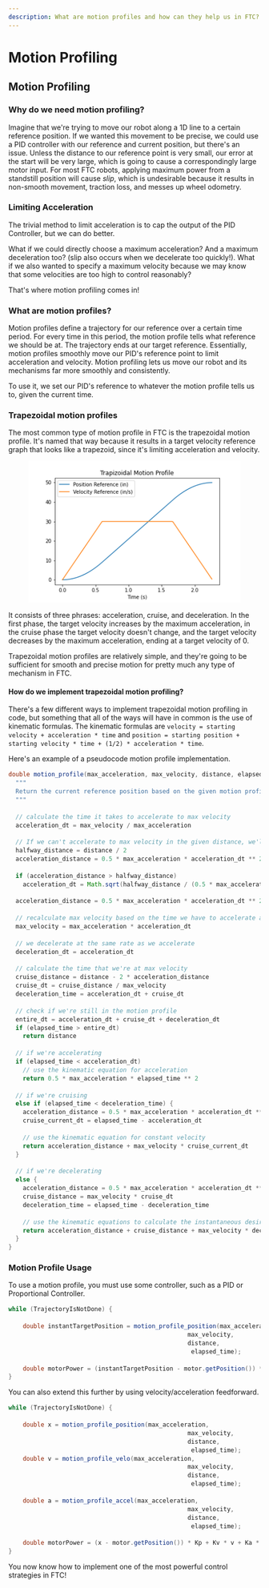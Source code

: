 ```yaml
---
description: What are motion profiles and how can they help us in FTC?
---
```


# Motion Profiling

## Motion Profiling

### Why do we need motion profiling?

Imagine that we're trying to move our robot along a 1D line to a certain reference position. If we wanted this movement to be precise, we could use a PID controller with our reference and current position, but there's an issue. Unless the distance to our reference point is very small, our error at the start will be very large, which is going to cause a correspondingly large motor input. For most FTC robots, applying maximum power from a standstill position will cause _slip_, which is undesirable because it results in non-smooth movement, traction loss, and messes up wheel odometry.

### Limiting Acceleration

The trivial method to limit acceleration is to cap the output of the PID Controller, but we can do better.

What if we could directly choose a maximum acceleration? And a maximum deceleration too? (slip also occurs when we decelerate too quickly!). What if we also wanted to specify a maximum velocity because we may know that some velocities are too high to control reasonably?

That's where motion profiling comes in!

### What are motion profiles?

Motion profiles define a trajectory for our reference over a certain time period. For every time in this period, the motion profile tells what reference we should be at. The trajectory ends at our target reference. Essentially, motion profiles smoothly move our PID's reference point to limit acceleration and velocity. Motion profiling lets us move our robot and its mechanisms far more smoothly and consistently.

To use it, we set our PID's reference to whatever the motion profile tells us to, given the current time.

### Trapezoidal motion profiles

The most common type of motion profile in FTC is the trapezoidal motion profile. It's named that way because it results in a target velocity reference graph that looks like a trapezoid, since it's limiting acceleration and velocity.

<figure><img src="../.gitbook/assets/motion_profile.png" alt=""><figcaption></figcaption></figure>

It consists of three phrases: acceleration, cruise, and deceleration. In the first phase, the target velocity increases by the maximum acceleration, in the cruise phase the target velocity doesn't change, and the target velocity decreases by the maximum acceleration, ending at a target velocity of 0.

Trapezoidal motion profiles are relatively simple, and they're going to be sufficient for smooth and precise motion for pretty much any type of mechanism in FTC.

#### How do we implement trapezoidal motion profiling?

There's a few different ways to implement trapezoidal motion profiling in code, but something that all of the ways will have in common is the use of kinematic formulas. The kinematic formulas are `velocity = starting velocity + acceleration * time` and `position = starting position + starting velocity * time + (1/2) * acceleration * time`.

Here's an example of a pseudocode motion profile implementation.

```java
double motion_profile(max_acceleration, max_velocity, distance, elapsed_time) {
  """
  Return the current reference position based on the given motion profile times, maximum acceleration, velocity, and current time.
  """

  // calculate the time it takes to accelerate to max velocity
  acceleration_dt = max_velocity / max_acceleration

  // If we can't accelerate to max velocity in the given distance, we'll accelerate as much as possible
  halfway_distance = distance / 2
  acceleration_distance = 0.5 * max_acceleration * acceleration_dt ** 2

  if (acceleration_distance > halfway_distance)
    acceleration_dt = Math.sqrt(halfway_distance / (0.5 * max_acceleration))

  acceleration_distance = 0.5 * max_acceleration * acceleration_dt ** 2

  // recalculate max velocity based on the time we have to accelerate and decelerate
  max_velocity = max_acceleration * acceleration_dt

  // we decelerate at the same rate as we accelerate
  deceleration_dt = acceleration_dt

  // calculate the time that we're at max velocity
  cruise_distance = distance - 2 * acceleration_distance
  cruise_dt = cruise_distance / max_velocity
  deceleration_time = acceleration_dt + cruise_dt

  // check if we're still in the motion profile
  entire_dt = acceleration_dt + cruise_dt + deceleration_dt
  if (elapsed_time > entire_dt)
    return distance

  // if we're accelerating
  if (elapsed_time < acceleration_dt)
    // use the kinematic equation for acceleration
    return 0.5 * max_acceleration * elapsed_time ** 2

  // if we're cruising
  else if (elapsed_time < deceleration_time) {
    acceleration_distance = 0.5 * max_acceleration * acceleration_dt ** 2
    cruise_current_dt = elapsed_time - acceleration_dt

    // use the kinematic equation for constant velocity
    return acceleration_distance + max_velocity * cruise_current_dt
  }

  // if we're decelerating
  else {
    acceleration_distance = 0.5 * max_acceleration * acceleration_dt ** 2
    cruise_distance = max_velocity * cruise_dt
    deceleration_time = elapsed_time - deceleration_time

    // use the kinematic equations to calculate the instantaneous desired position
    return acceleration_distance + cruise_distance + max_velocity * deceleration_time - 0.5 * max_acceleration * deceleration_time ** 2
  }
}
```

### Motion Profile Usage

To use a motion profile, you must use some controller, such as a PID or Proportional Controller. 

```java
while (TrajectoryIsNotDone) {

    double instantTargetPosition = motion_profile_position(max_acceleration, 
                                                  max_velocity, 
                                                  distance, 
                                                   elapsed_time);

    double motorPower = (instantTargetPosition - motor.getPosition()) * Kp
}
```

You can also extend this further by using velocity/acceleration feedforward. 

```java
while (TrajectoryIsNotDone) {

    double x = motion_profile_position(max_acceleration, 
                                                  max_velocity, 
                                                  distance, 
                                                   elapsed_time);
    double v = motion_profile_velo(max_acceleration, 
                                                  max_velocity, 
                                                  distance, 
                                                   elapsed_time);
                                                   
    double a = motion_profile_accel(max_acceleration, 
                                                  max_velocity, 
                                                  distance, 
                                                   elapsed_time);
                                                   
    double motorPower = (x - motor.getPosition()) * Kp + Kv * v + Ka * a; 
}
```

You now know how to implement one of the most powerful control strategies in FTC!
